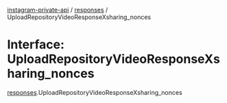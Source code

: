 [instagram-private-api](../../README.md) / [responses](../../modules/responses.md) / UploadRepositoryVideoResponseXsharing_nonces

# Interface: UploadRepositoryVideoResponseXsharing\_nonces

[responses](../../modules/responses.md).UploadRepositoryVideoResponseXsharing_nonces
